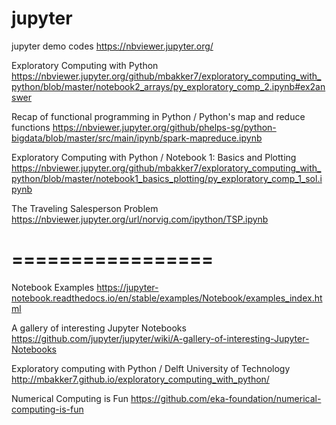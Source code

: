 # jupyter
jupyter demo codes
https://nbviewer.jupyter.org/

Exploratory Computing with Python
https://nbviewer.jupyter.org/github/mbakker7/exploratory_computing_with_python/blob/master/notebook2_arrays/py_exploratory_comp_2.ipynb#ex2answer

Recap of functional programming in Python / Python's map and reduce functions
https://nbviewer.jupyter.org/github/phelps-sg/python-bigdata/blob/master/src/main/ipynb/spark-mapreduce.ipynb

Exploratory Computing with Python / Notebook 1: Basics and Plotting
https://nbviewer.jupyter.org/github/mbakker7/exploratory_computing_with_python/blob/master/notebook1_basics_plotting/py_exploratory_comp_1_sol.ipynb

The Traveling Salesperson Problem
https://nbviewer.jupyter.org/url/norvig.com/ipython/TSP.ipynb

# =================

Notebook Examples
https://jupyter-notebook.readthedocs.io/en/stable/examples/Notebook/examples_index.html

A gallery of interesting Jupyter Notebooks
https://github.com/jupyter/jupyter/wiki/A-gallery-of-interesting-Jupyter-Notebooks

Exploratory computing with Python / Delft University of Technology
http://mbakker7.github.io/exploratory_computing_with_python/

Numerical Computing is Fun
https://github.com/eka-foundation/numerical-computing-is-fun

